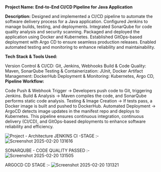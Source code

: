 **Project Name: End-to-End CI/CD Pipeline for Java Application**

**Description:**
Designed and implemented a CI/CD pipeline to automate the software delivery process for a Java application. Configured Jenkins to manage builds, testing, and deployments. Integrated SonarQube for code quality analysis and security scanning. Packaged and deployed the application using Docker and Kubernetes. Established GitOps-based deployment with Argo CD to ensure seamless production releases. Enabled automated testing and monitoring to enhance reliability and maintainability.

**Tech Stack & Tools Used:**

Version Control & CI/CD: Git, Jenkins, Webhooks
Build & Code Quality: Maven, SonarQube
Testing & Containerization: JUnit, Docker
Artifact Management: DockerHub
Deployment & Monitoring: Kubernetes, Argo CD, 
**Pipeline Workflow:**

Code Push & Webhook Trigger → Developers push code to Git, triggering Jenkins.
Build & Analysis → Maven compiles the code, and SonarQube performs static code analysis.
Testing & Image Creation → If tests pass, a Docker image is built and pushed to DockerHub.
Automated Deployment → ArgoCD detects image updates in the manifest repo and deploys to Kubernetes.
This pipeline ensures continuous integration, continuous delivery (CI/CD), and GitOps-based deployments to enhance software reliability and efficiency.

![Project - Architecture](https://github.com/user-attachments/assets/7db647b7-0524-4af0-ba5b-155b5a1fe38d)
JENKINS CI -STAGE :- 
![Screenshot 2025-02-20 131616](https://github.com/user-attachments/assets/c4b35ad6-e740-4fe1-af84-09a23e731b4f)

SONARQUBE - CODE QUALITY PASSED :-
![Screenshot 2025-02-20 131505](https://github.com/user-attachments/assets/47b69e59-5306-4484-a7fb-235a69846693)

ARGOCD CD STAGE :-
![Screenshot 2025-02-20 131321](https://github.com/user-attachments/assets/4a01c869-19de-407c-aabe-29cb74779357)

